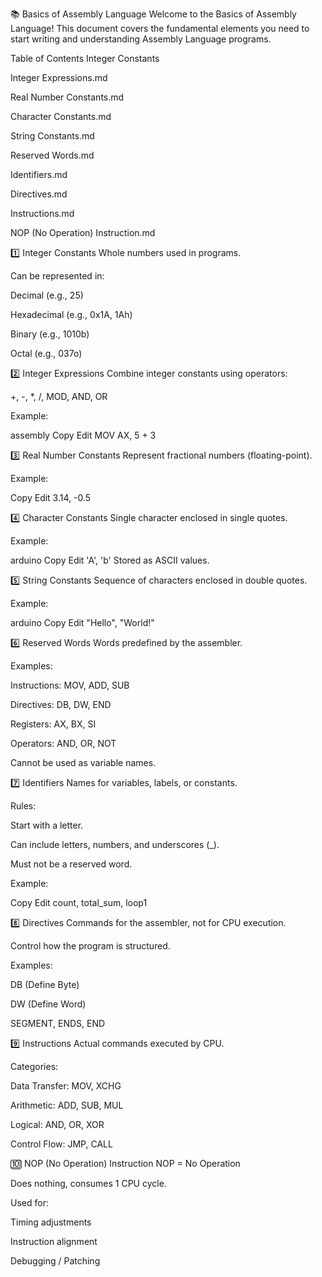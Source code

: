 📚 Basics of Assembly Language
Welcome to the Basics of Assembly Language!
This document covers the fundamental elements you need to start writing and understanding Assembly Language programs.

Table of Contents
Integer Constants

Integer Expressions.md

Real Number Constants.md

Character Constants.md

String Constants.md

Reserved Words.md

Identifiers.md

Directives.md

Instructions.md

NOP (No Operation) Instruction.md



1️⃣ Integer Constants
Whole numbers used in programs.

Can be represented in:

Decimal (e.g., 25)

Hexadecimal (e.g., 0x1A, 1Ah)

Binary (e.g., 1010b)

Octal (e.g., 037o)



2️⃣ Integer Expressions
Combine integer constants using operators:

+, -, *, /, MOD, AND, OR

Example:

assembly
Copy
Edit
MOV AX, 5 + 3



3️⃣ Real Number Constants
Represent fractional numbers (floating-point).

Example:

Copy
Edit
3.14, -0.5


4️⃣ Character Constants
Single character enclosed in single quotes.

Example:

arduino
Copy
Edit
'A', 'b'
Stored as ASCII values.


5️⃣ String Constants
Sequence of characters enclosed in double quotes.

Example:

arduino
Copy
Edit
"Hello", "World!"


6️⃣ Reserved Words
Words predefined by the assembler.

Examples:

Instructions: MOV, ADD, SUB

Directives: DB, DW, END

Registers: AX, BX, SI

Operators: AND, OR, NOT

Cannot be used as variable names.

7️⃣ Identifiers
Names for variables, labels, or constants.

Rules:

Start with a letter.

Can include letters, numbers, and underscores (_).

Must not be a reserved word.

Example:

Copy
Edit
count, total_sum, loop1



8️⃣ Directives
Commands for the assembler, not for CPU execution.

Control how the program is structured.

Examples:

DB (Define Byte)

DW (Define Word)

SEGMENT, ENDS, END




9️⃣ Instructions
Actual commands executed by CPU.

Categories:

Data Transfer: MOV, XCHG

Arithmetic: ADD, SUB, MUL

Logical: AND, OR, XOR

Control Flow: JMP, CALL




🔟 NOP (No Operation) Instruction
NOP = No Operation

Does nothing, consumes 1 CPU cycle.

Used for:

Timing adjustments

Instruction alignment

Debugging / Patching


